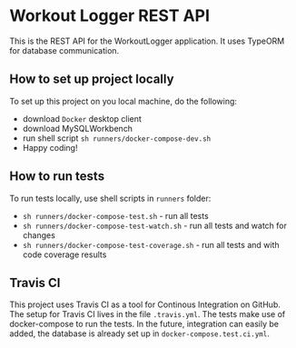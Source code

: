 # Workout Logger REST API

This is the REST API for the WorkoutLogger application. It uses TypeORM for database communication.

## How to set up project locally
To set up this project on you local machine, do the following:
- download `Docker` desktop client
- download MySQLWorkbench
- run shell script `sh runners/docker-compose-dev.sh`
- Happy coding!

## How to run tests
To run tests locally, use shell scripts in `runners` folder:
- `sh runners/docker-compose-test.sh` - run all tests
- `sh runners/docker-compose-test-watch.sh` - run all tests and watch for changes
- `sh runners/docker-compose-test-coverage.sh` - run all tests and with code coverage results

## Travis CI
This project uses Travis CI as a tool for Continous Integration on GitHub. The setup for Travis CI lives in the file `.travis.yml`. The tests make use of docker-compose to run the tests. In the future, integration can easily be added, the database is already set up in `docker-compose.test.ci.yml`.

